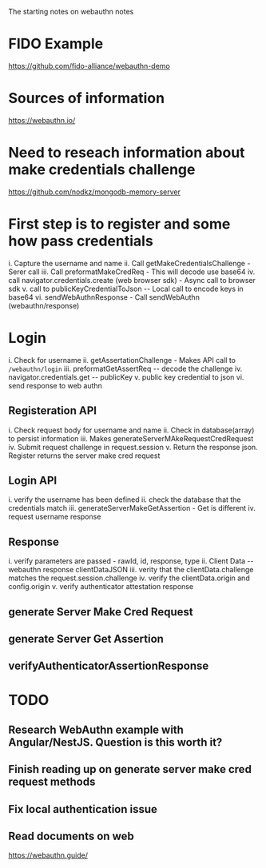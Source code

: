 The starting notes on webauthn notes
# FIDO Example
https://github.com/fido-alliance/webauthn-demo

# Sources of information
https://webauthn.io/

# Need to reseach information about make credentials challenge

https://github.com/nodkz/mongodb-memory-server


# First step is to register and some how pass credentials
i. Capture the username and name
ii. Call getMakeCredentialsChallenge - Serer call
iii. Call preformatMakeCredReq - This will decode use base64
iv. call navigator.credentials.create (web browser sdk) - Async call to browser sdk
v. call to publicKeyCredentialToJson -- Local call to encode keys in base64
vi. sendWebAuthnResponse - Call sendWebAuthn (webauthn/response)


# Login
i. Check for username
ii. getAssertationChallenge - Makes API call to ``` /webauthn/login```
iii. preformatGetAssertReq -- decode the challenge
iv. navigator.credentials.get -- publicKey
v. public key credential to json
vi. send response to web authn


## Registeration API
i. Check request body for username and name
ii. Check in database(array) to persist information
iii. Makes generateServerMAkeRequestCredRequest
iv. Submit request challenge in request.session
v. Return the response json.  Register returns the server make cred request

## Login API
i. verify the username has been defined
ii. check the database that the credentials match
iii.  generateServerMakeGetAssertion - Get is different
iv. request username response

## Response 
i. verify parameters are passed - rawId, id, response, type
ii. Client Data -- webauthn response clientDataJSON
iii. verity that the clientData.challenge matches the request.session.challenge
iv. verify the clientData.origin and config.origin
v. verify authenticator attestation response

## generate Server Make Cred Request

## generate Server Get Assertion

## verifyAuthenticatorAssertionResponse


# TODO
## Research WebAuthn example with Angular/NestJS.  Question is this worth it?

## Finish reading up on generate server make cred request methods

## Fix local authentication issue

## Read documents on web
https://webauthn.guide/
